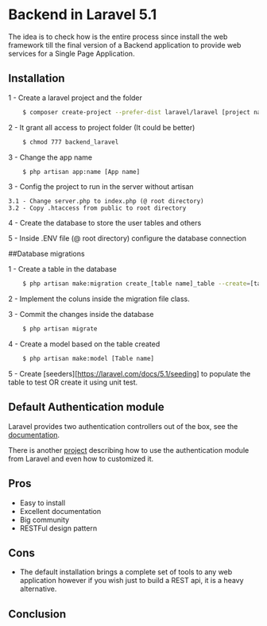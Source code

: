 # Backend in Laravel 5.1

The idea is to check how is the entire process since install the web framework till the final version
of a Backend application to provide web services for a Single Page Application.


## Installation

1 - Create a laravel project and the folder
```sh
	$ composer create-project --prefer-dist laravel/laravel [project name]
```

2 - It grant all access to project folder (It could be better)
```sh
    $ chmod 777 backend_laravel
```

3 - Change the app name 
```sh
	$ php artisan app:name [App name]
```

3 - Config the project to run in the server without artisan

	3.1 - Change server.php to index.php (@ root directory)
	3.2 - Copy .htaccess from public to root directory
    
4 - Create the database to store the user tables and others

5 - Inside .ENV file  (@ root directory) configure the database connection 

##Database migrations

1 - Create a table in the database
```sh
    $ php artisan make:migration create_[table name]_table --create=[table name]
```

2 - Implement the coluns inside the migration file class.

3 - Commit the changes inside the database
```sh
	$ php artisan migrate
```

4 - Create a model based on the table created 
```sh
    $ php artisan make:model [Table name]  
```

5 - Create [seeders][https://laravel.com/docs/5.1/seeding] to populate the table to test OR create it using unit test.

## Default Authentication module

Laravel provides two authentication controllers out of the box, see the [documentation][laravel_auth_doc].
	
There is another [project][laravel_auth_project] describing how to use the authentication module from Laravel and even how to customized it.

## Pros
- Easy to install
- Excellent documentation 
- Big community
- RESTFul design pattern

## Cons
- The default installation brings a complete set of tools to any web application however if you wish just to build a REST api, it is a heavy alternative.

## Conclusion



[laravel_auth_doc]: <https://laravel.com/docs/5.1/authentication#included-routing>
[laravel_auth_project]: <https://github.com/fpauer/PHP-Laravel>